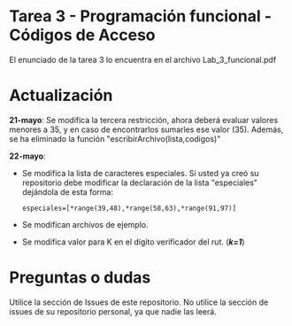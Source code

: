 
# Tarea 3 - Programación funcional - Códigos de Acceso

El enunciado de la tarea 3 lo encuentra en el archivo Lab_3_funcional.pdf

# Actualización

**21-mayo**: Se modifica la tercera restricción, ahora deberá evaluar valores menores a 35, y en caso de encontrarlos sumarles ese valor (35). Además, se ha eliminado la función "escribirArchivo(lista,codigos)"

**22-mayo**: 

 - Se modifica la lista de caracteres especiales. Si usted ya creó su repositorio debe modificar la declaración de la lista "especiales" dejándola de esta forma:

	`especiales=[*range(39,48),*range(58,63),*range(91,97)]`
- Se modifican archivos de ejemplo.
- Se modifica valor para K en el dígito verificador del rut. (***k=1***)


# Preguntas o dudas

Utilice la sección de Issues de este repositorio. No utilice la sección de issues de su repositorio personal, ya que nadie las leerá.

